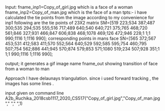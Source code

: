 Input:
fname_inp1=Copy_of_girl.jpg which is a face of a woman
fname_inp2=Copy_of_man.jpg which is the face of a man
tpts:- i have calculated the tie points from the image according to my convenience 
	for inp1 following are the tie points of 23X2 matrix
	SM=[519 223;534 387;487 300;535 294;535 555;516 717;489 640;540 640;721 375;765 468;720 561;846 327;931 466;847 606;838 468;1078 469;126 		472;946 228;1 1;1 990;1116 1;1116 990];
	corresponding points in mans face
	SN=[565 372;567 453;531 412;583 411;570 552;564 640;529 592;585 595;754 460;795 507;754 562;886 441;945 570;874 579;853 571;1080 519;234 		507;928 351;1 1;1 990;1116 1;1116 990];


output;
it generates a gif image name fname_out showing transition of face from a woman to man

Approach
I have delaunays triangulation.
since i used forward tracking , the images has some lines .


input given on command line
A2b_Ruchika_2018csb1117_2020_CS517("Copy_of_girl.jpg","Copy_of_man.jpg"," "," ",1)
